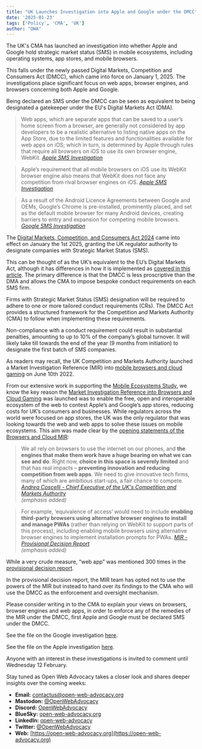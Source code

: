```yaml
---
title: "UK Launches Investigation into Apple and Google under the DMCC"
date: '2025-01-23'
tags: ['Policy', 'CMA', 'UK']
author: "OWA"
---
```


The UK's CMA has launched an investigation into whether Apple and Google hold strategic market status (SMS) in mobile ecosystems, including operating systems, app stores, and mobile browsers.

This falls under the newly passed Digital Markets, Competition and Consumers Act (DMCC), which came into force on January 1, 2025. The investigations place significant focus on web apps, browser engines, and browsers concerning both Apple and Google.

Being declared an SMS under the DMCC can be seen as equivalent to being designated a gatekeeper under the EU's Digital Markets Act (DMA).

> Web apps, which are separate apps that can be saved to a user’s home screen from a browser, are generally not considered by app developers to be a realistic alternative to listing native apps on the App Store, due to the limited features and functionalities available for web apps on iOS; which in turn, is determined by Apple through rules that require all browsers on iOS to use its own browser engine, WebKit.
><cite>[Apple SMS Investigation](https://assets.publishing.service.gov.uk/media/67911972e2b9324a911e26db/Apple_investigation_notice.pdf)</cite>

> Apple’s requirement that all mobile browsers on iOS use its WebKit browser engine also means that WebKit does not face any competition from rival browser engines on iOS.
><cite>[Apple SMS Investigation](https://assets.publishing.service.gov.uk/media/67911972e2b9324a911e26db/Apple_investigation_notice.pdf)</cite>

> As a result of the Android Licence Agreements between Google and OEMs, Google’s Chrome is pre-installed, prominently placed, and set as the default mobile browser for many Android devices, creating barriers to entry and expansion for competing mobile browsers.
><cite>[Google SMS Investigation](https://assets.publishing.service.gov.uk/media/679115a4e2b9324a911e26d6/Google_investigation_notice.pdf)</cite>

The [Digital Markets, Competition, and Consumers Act 2024](https://www.legislation.gov.uk/ukpga/2024/13/enacted/data.xht?view=snippet&wrap=true) came into effect on January the 1st 2025, granting the UK regulator authority to designate companies with Strategic Market Status (SMS).

This can be thought of as the UK’s equivalent to the EU’s Digital Markets Act, although it has differences in how it is implemented as [covered in this article](https://www.ashurst.com/en/insights/digital-markets-regulation-in-the-eu-and-uk-dma-v-dmcc/#:~:text=In%20recent%20years%2C%20the%20EU%20and%20UK%20have,key%20similarities%20and%20differences%20between%20the%20two%20regimes.). The primary difference is that the DMCC is less proscriptive than the DMA and allows the CMA to impose bespoke conduct requirements on each SMS firm.

Firms with Strategic Market Status (SMS) designation will be required to adhere to one or more tailored conduct requirements (CRs). The DMCC Act provides a structured framework for the Competition and Markets Authority (CMA) to follow when implementing these requirements.

Non-compliance with a conduct requirement could result in substantial penalties, amounting to up to 10% of the company’s global turnover. It will likely take till towards the end of the year (9 months from initiation) to designate the first batch of SMS companies.

As readers may recall, the UK Competition and Markets Authority launched a Market Investigation Reference (MIR) into [mobile browsers and cloud gaming](https://www.gov.uk/cma-cases/mobile-browsers-and-cloud-gaming) on June 10th 2022\.

From our extensive work in supporting the [Mobile Ecosystems Study](https://www.gov.uk/cma-cases/mobile-ecosystems-market-study), we know the key reason the [Market Investigation Reference into Browsers and Cloud Gaming](https://www.gov.uk/cma-cases/mobile-browsers-and-cloud-gaming) was launched was to enable the free, open and interoperable ecosystem of the web to contest Apple’s and Google’s app stores, reducing costs for UK’s consumers and businesses. While regulators across the world were focused on app stores, the UK was the only regulator that was looking towards the web and web apps to solve these issues on mobile ecosystems. This aim was made clear by the [opening statements of the Browsers and Cloud MIR](https://www.gov.uk/government/news/cma-plans-market-investigation-into-mobile-browsers-and-cloud-gaming):

> We all rely on browsers to use the internet on our phones, and **the engines that make them work have a huge bearing on what we can see and do**. Right now, **choice in this space is severely limited** and that has real impacts – **preventing innovation and reducing competition from web apps**. We need to give innovative tech firms, many of which are ambitious start-ups, a fair chance to compete. 
> <cite>[Andrea Coscelli \- Chief Executive of the UK's Competition and Markets Authority](https://www.gov.uk/government/news/cma-plans-market-investigation-into-mobile-browsers-and-cloud-gaming)  
(emphasis added)</cite>

> For example, ‘equivalence of access’ would need to include **enabling third-party browsers using alternative browser engines to install and manage PWAs** (rather than relying on WebKit to support parts of this process), including enabling mobile browsers using alternative browser engines to implement installation prompts for PWAs.
> <cite>[MIR \- Provisional Decision Report](https://assets.publishing.service.gov.uk/media/67406fe502bf39539bdee865/Provisional_decision_report1.pdf)  
(emphasis added)</cite>

While a very crude measure, “web app” was mentioned 300 times in the [provisional decision report](https://assets.publishing.service.gov.uk/media/67406fe502bf39539bdee865/Provisional_decision_report1.pdf).

In the provisional decision report, the MIR team has opted not to use the powers of the MIR but instead to hand over its findings to the CMA who will use the DMCC as the enforcement and oversight mechanism.

Please consider writing in to the CMA to explain your views on browsers, browser engines and web apps, in order to enforce any of the remedies of the MIR under the DMCC, first Apple and Google must be declared SMS under the DMCC.

See the file on the Google investigation [here](https://assets.publishing.service.gov.uk/media/679115a4e2b9324a911e26d6/Google_investigation_notice.pdf).

See the file on the Apple investigation [here](https://assets.publishing.service.gov.uk/media/67911972e2b9324a911e26db/Apple_investigation_notice.pdf).

Anyone with an interest in these investigations is invited to comment until Wednesday 12 February.

Stay tuned as Open Web Advocacy takes a closer look and shares deeper insights over the coming weeks:
- **Email:**        [contactus@open-web-advocacy.org](mailto:contactus@open-web-advocacy.org)
- **Mastodon:**      [@OpenWebAdvocacy](https://mastodon.social/@owa)
- **Discord:**      [OpenWebAdvocacy](https://discord.gg/x53hkqrRKx)
- **BlueSky:**      [open-web-advocacy.org](https://bsky.app/profile/open-web-advocacy.org)
- **LinkedIn:**     [open-web-advocacy](https://www.linkedin.com/company/open-web-advocacy/)
- **Twitter:**      [@OpenWebAdvocacy](https://twitter.com/OpenWebAdvocacy)
- **Web:**         [https://open-web-advocacy.org](https://open-web-advocacy.org)